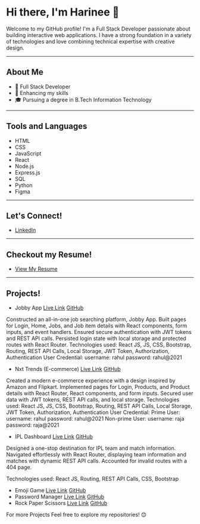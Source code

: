 # Hi there, I'm Harinee 👋

Welcome to my GitHub profile! I'm a Full Stack Developer passionate about building interactive web applications. I have a strong foundation in a variety of technologies and love combining technical expertise with creative design.

---

## About Me
- 💼 Full Stack Developer
- 🌱 Enhancing my skills
- 🎓 Pursuing a degree in B.Tech Information Technology

---

## Tools and Languages
- HTML
- CSS
- JavaScript
- React
- Node.js
- Express.js
- SQL
- Python
- Figma

---

## Let's Connect!
- [LinkedIn](https://www.linkedin.com/in/harinee-shanmugam/)

---

## Checkout my Resume!
- [View My Resume](https://drive.google.com/file/d/1Yd3XOdjXzmo8Kd1hSr75wOvUdBYaHl1q/view?usp=drivesdk)

---

## Projects! 
- Jobby App [Live Link](harineezzjobbz.ccbp.tech) [GitHub](https://github.com/Harinee2005/Jobby)

Constructed an all-in-one job searching platform, Jobby App.
Built pages for Login, Home, Jobs, and Job item details with React components, form inputs, and event handlers.
Ensured secure authentication with JWT tokens and REST API calls.
Persisted login state with local storage and protected routes with React Router.
Technologies used: React JS, JS, CSS, Bootstrap, Routing, REST API Calls, Local Storage, JWT Token, Authorization,
Authentication
User Credential: username: rahul password: rahul@2021


- Nxt Trends (E-commerce) [Live Link](harineestrendz.ccbp.tech) [GitHub](https://github.com/Harinee2005/Nxt)

Created a modern e-commerce experience with a design inspired by Amazon and Flipkart.
Implemented pages for Login, Products, and Product details with React Router, React components, and form inputs.
Secured user data with JWT tokens, REST API calls, and local storage.
Technologies used: React JS, JS, CSS, Bootstrap, Routing, REST API Calls, Local Storage, JWT Token, Authorization,
Authentication
User Credential: Prime User: username: rahul password: rahul@2021
Non-prime User: username: raja password: raja@2021


- IPL Dashboard [Live Link](harineziplboard.ccbp.tech) [GitHub](https://github.com/Harinee2005/IPL)

Designed a one-stop destination for IPL team and match information.
Navigated effortlessly with React Router, displaying team information and matches with dynamic REST API calls.
Accounted for invalid routes with a 404 page.

Technologies used: React JS, Routing, REST API Calls, CSS, Bootstrap


- Emoji Game [Live Link](https://eemmoojjiigame.ccbp.tech) [GitHub](https://github.com/Harinee2005/Emoji-Game)
- Password Manager [Live Link](https://passmaintainer.ccbp.tech) [GitHub](https://github.com/Harinee2005/Password-Manager)
- Rock Paper Scissors [Live Link](https://harinezropapsci.ccbp.tech) [GitHub](https://github.com/Harinee2005/Rock-Paper-Scissors)

For more Projects
Feel free to explore my repositories! 😊

